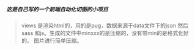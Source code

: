 ##### 这是自己写的一个前端自动化切图的小项目

>views 是渲染html的，用的是pug，数据来源于data文件下的json
然后sass 和js。生成的文件中minxxx的是压缩的，没有带min的是格式化好的。
图片进行简单压缩。